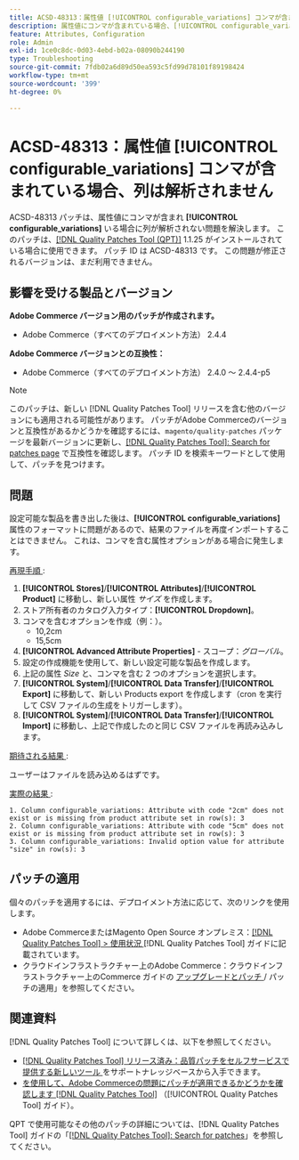 ```yaml
---
title: ACSD-48313：属性値 [!UICONTROL configurable_variations] コンマが含まれている場合、列は解析されません
description: 属性値にコンマが含まれている場合、[!UICONTROL configurable_variations] 列が解析されないAdobe Commerceの問題を修正するために、ACSD-48313 パッチを適用してください。
feature: Attributes, Configuration
role: Admin
exl-id: 1ce0c8dc-0d03-4ebd-b02a-08090b244190
type: Troubleshooting
source-git-commit: 7fdb02a6d89d50ea593c5fd99d78101f89198424
workflow-type: tm+mt
source-wordcount: '399'
ht-degree: 0%

---
```


# ACSD-48313：属性値 **[!UICONTROL configurable_variations]** コンマが含まれている場合、列は解析されません

ACSD-48313 パッチは、属性値にコンマが含まれ **[!UICONTROL configurable_variations]** いる場合に列が解析されない問題を解決します。 このパッチは、[[!DNL Quality Patches Tool (QPT)]](https://experienceleague.adobe.com/ja/docs/commerce-operations/tools/quality-patches-tool/quality-patches-tool-to-self-serve-quality-patches) 1.1.25 がインストールされている場合に使用できます。 パッチ ID は ACSD-48313 です。 この問題が修正されるバージョンは、まだ利用できません。

## 影響を受ける製品とバージョン

**Adobe Commerce バージョン用のパッチが作成されます。**
* Adobe Commerce（すべてのデプロイメント方法） 2.4.4

**Adobe Commerce バージョンとの互換性：**
* Adobe Commerce（すべてのデプロイメント方法） 2.4.0 ～ 2.4.4-p5

>[!NOTE]
>
>このパッチは、新しい [!DNL Quality Patches Tool] リリースを含む他のバージョンにも適用される可能性があります。 パッチがAdobe Commerceのバージョンと互換性があるかどうかを確認するには、`magento/quality-patches` パッケージを最新バージョンに更新し、[[!DNL Quality Patches Tool]: Search for patches page](https://experienceleague.adobe.com/tools/commerce-quality-patches/index.html?lang=ja) で互換性を確認します。 パッチ ID を検索キーワードとして使用して、パッチを見つけます。

## 問題

設定可能な製品を書き出した後は、**[!UICONTROL configurable_variations]** 属性のフォーマットに問題があるので、結果のファイルを再度インポートすることはできません。 これは、コンマを含む属性オプションがある場合に発生します。

<u> 再現手順 </u>:

1. **[!UICONTROL Stores]**/**[!UICONTROL Attributes]**/**[!UICONTROL Product]** に移動し、新しい属性 _サイズ_ を作成します。
1. ストア所有者のカタログ入力タイプ：**[!UICONTROL Dropdown]**。
1. コンマを含むオプションを作成（例：）。
   * 10,2cm
   * 15,5cm
1. **[!UICONTROL Advanced Attribute Properties]** - スコープ：_グローバル_。
1. 設定の作成機能を使用して、新しい設定可能な製品を作成します。
1. 上記の属性 _Size_ と、コンマを含む 2 つのオプションを選択します。
1. **[!UICONTROL System]**/**[!UICONTROL Data Transfer]**/**[!UICONTROL Export]** に移動して、新しい Products export を作成します（cron を実行して CSV ファイルの生成をトリガーします）。
1. **[!UICONTROL System]**/**[!UICONTROL Data Transfer]**/**[!UICONTROL Import]** に移動し、上記で作成したのと同じ CSV ファイルを再読み込みします。

<u> 期待される結果 </u>:

ユーザーはファイルを読み込めるはずです。

<u> 実際の結果 </u>:

```
1. Column configurable_variations: Attribute with code "2cm" does not exist or is missing from product attribute set in row(s): 3
2. Column configurable_variations: Attribute with code "5cm" does not exist or is missing from product attribute set in row(s): 3
3. Column configurable_variations: Invalid option value for attribute "size" in row(s): 3
```

## パッチの適用

個々のパッチを適用するには、デプロイメント方法に応じて、次のリンクを使用します。

* Adobe CommerceまたはMagento Open Source オンプレミス：[[!DNL Quality Patches Tool] > 使用状況 ](/help/tools/quality-patches-tool/usage.md) [!DNL Quality Patches Tool] ガイドに記載されています。
* クラウドインフラストラクチャー上のAdobe Commerce：クラウドインフラストラクチャー上のCommerce ガイドの [ アップグレードとパッチ ](https://experienceleague.adobe.com/docs/commerce-cloud-service/user-guide/develop/upgrade/apply-patches.html?lang=ja)/ パッチの適用」を参照してください。


## 関連資料

[!DNL Quality Patches Tool] について詳しくは、以下を参照してください。

* [[!DNL Quality Patches Tool]  リリース済み：品質パッチをセルフサービスで提供する新しいツール ](https://experienceleague.adobe.com/ja/docs/commerce-operations/tools/quality-patches-tool/quality-patches-tool-to-self-serve-quality-patches) をサポートナレッジベースから入手できます。
* [ を使用して、Adobe Commerceの問題にパッチが適用できるかどうかを確認します  [!DNL Quality Patches Tool]](/help/tools/quality-patches-tool/patches-available-in-qpt/check-patch-for-magento-issue-with-magento-quality-patches.md) （[!UICONTROL Quality Patches Tool] ガイド）。


QPT で使用可能なその他のパッチの詳細については、[!DNL Quality Patches Tool] ガイドの「[[!DNL Quality Patches Tool]: Search for patches](https://experienceleague.adobe.com/tools/commerce-quality-patches/index.html?lang=ja)」を参照してください。
